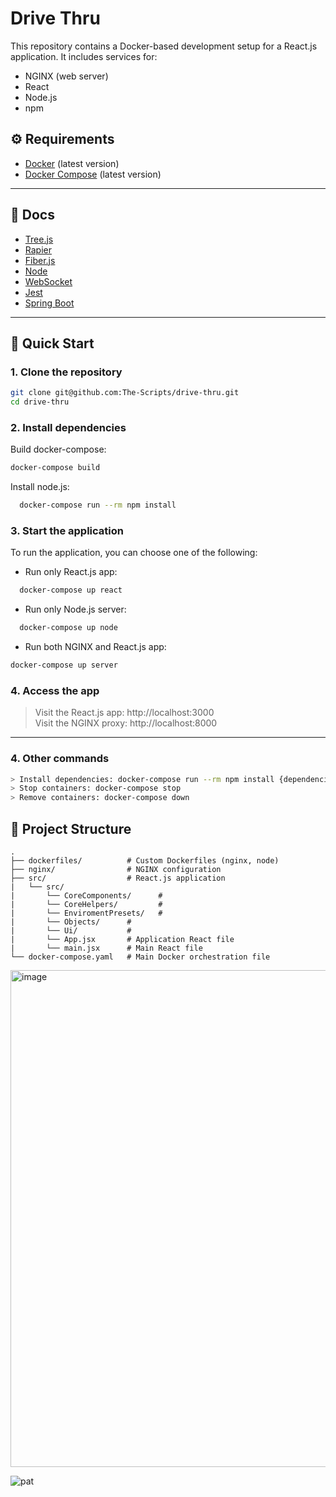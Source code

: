 # Drive Thru

This repository contains a Docker-based development setup for a React.js application. It includes services for:
- NGINX (web server)
- React
- Node.js
- npm 

## ⚙️ Requirements
- [Docker](https://www.docker.com/get-started) (latest version)
- [Docker Compose](https://docs.docker.com/compose/install/) (latest version)
---

## 📖 Docs
- [Tree.js](https://threejs.org/)
- [Rapier](https://rapier.rs/docs/)
- [Fiber.js](https://r3f.docs.pmnd.rs/getting-started/introduction)
- [Node](https://nodejs.org/docs/latest/api/)
- [WebSocket](https://developer.mozilla.org/en-US/docs/Web/API/WebSocket)
- [Jest](https://jestjs.io/docs/getting-started)
- [Spring Boot](https://spring.io/projects/spring-boot)
---

## 🚀 Quick Start
### 1. Clone the repository
```bash
git clone git@github.com:The-Scripts/drive-thru.git
cd drive-thru
```

### 2. Install dependencies
Build docker-compose: 
```bash 
docker-compose build
```
Install node.js: 
```bash 
  docker-compose run --rm npm install
```

### 3. Start the application
To run the application, you can choose one of the following:
- Run only React.js app:
```bash
  docker-compose up react
```
- Run only Node.js server:
```bash
  docker-compose up node
```
- Run both NGINX and React.js app:
```bash
docker-compose up server
````
### 4. Access the app
> Visit the React.js app: http://localhost:3000 <br/>
> Visit the NGINX proxy: http://localhost:8000
---

### 4. Other commands
```bash
> Install dependencies: docker-compose run --rm npm install {dependencies}
> Stop containers: docker-compose stop
> Remove containers: docker-compose down
```

## 📁 Project Structure
```
.
├── dockerfiles/          # Custom Dockerfiles (nginx, node)
├── nginx/                # NGINX configuration
├── src/                  # React.js application
|   └── src/  
|       └── CoreComponents/      #
|       └── CoreHelpers/         #
|       └── EnviromentPresets/   #
|       └── Objects/      #
|       └── Ui/           #
|       └── App.jsx       # Application React file
|       └── main.jsx      # Main React file
└── docker-compose.yaml   # Main Docker orchestration file
```
<img width="1115" height="795" alt="image" src="https://github.com/user-attachments/assets/c14ebe0c-0443-417e-822c-3f79b7152f22" />

![pat](https://czechmovie.com/cdn/shop/articles/pat_a_mat_a.jpg?v=1684742662)
